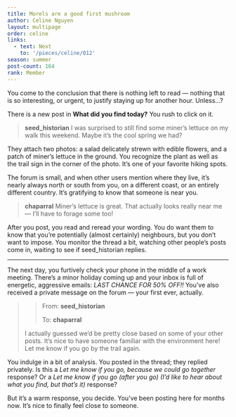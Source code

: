 ```yaml
---
title: Morels are a good first mushroom
author: Celine Nguyen
layout: multipage
order: celine
links:
  - text: Next
    to: '/pieces/celine/012'
season: summer
post-count: 164
rank: Member
---
```


You come to the conclusion that there is nothing left to read — nothing that is so interesting, or urgent, to justify staying up for another hour. Unless…?

There is a new post in **What did you find today?** You rush to click on it.

> **seed_historian** I was surprised to still find some miner’s lettuce on my walk this weekend. Maybe it’s the cool spring we had?

They attach two photos: a salad delicately strewn with edible flowers, and a patch of miner’s lettuce in the ground. You recognize the plant as well as the trail sign in the corner of the photo. It’s one of your favorite hiking spots.

The forum is small, and when other users mention where they live, it’s nearly always north or south from you, on a different coast, or an entirely different country. It’s gratifying to know that someone is near you.

> **chaparral** Miner’s lettuce is great. That actually looks really near me — I’ll have to forage some too!

After you post, you read and reread your wording. You do want them to know that you’re potentially (almost certainly) neighbours, but you don’t want to impose. You monitor the thread a bit, watching other people’s posts come in, waiting to see if seed_historian replies.

---

The next day, you furtively check your phone in the middle of a work meeting. There’s a minor holiday coming up and your inbox is full of energetic, aggressive emails: *LAST CHANCE FOR 50% OFF!!* You’ve also received a private message on the forum — your first ever, actually.

> > From: **seed_historian**
> >
> > To: **chaparral**
>
> I actually guessed we’d be pretty close based on some of your other posts. It’s nice to have someone familiar with the environment here! Let me know if you go by the trail again.

You indulge in a bit of analysis. You posted in the thread; they replied privately. Is this a *Let me know if you go, because we could go together* response? Or a *Let me know if you go (after you go) (I’d like to hear about what you find, but that’s it)* response?

But it’s a warm response, you decide. You’ve been posting here for months now. It’s nice to finally feel close to someone.
